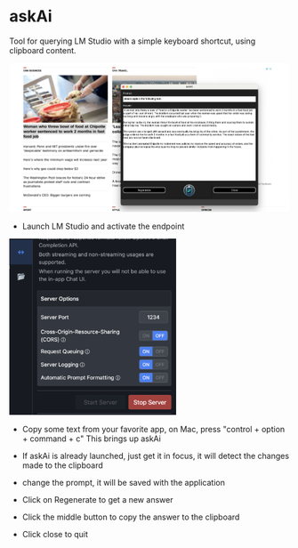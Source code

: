 # askAi
 Tool for querying LM Studio with a simple keyboard shortcut, using clipboard content.

![askAI Looks like that:](/resources/screen.png)


- Launch LM Studio and activate the endpoint

<img src="/resources/settings.png" alt="LM Studio Settings" width="300">



* Copy some text from your favorite app, on Mac, press "control + option + command + c"
This brings up askAi

* If askAi is already launched, just get it in focus, it will detect the changes made to the clipboard

* change the prompt, it will be saved with the application

* Click on Regenerate to get a new answer

* Click the middle button to copy the answer to the clipboard

* Click close to quit
